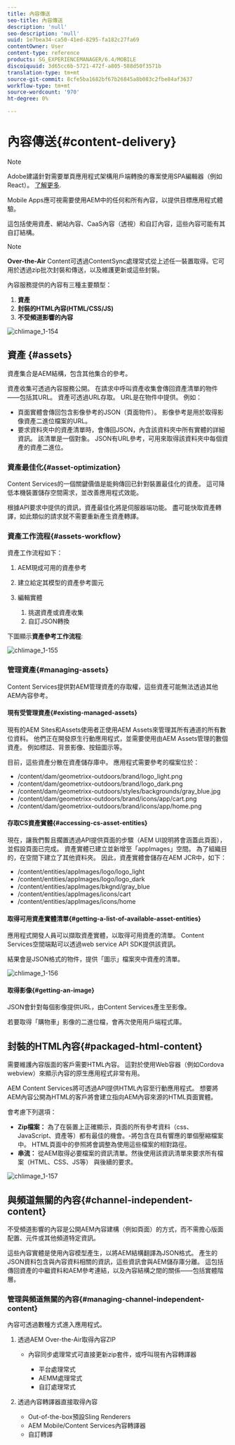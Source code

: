 ```yaml
---
title: 內容傳送
seo-title: 內容傳送
description: 'null'
seo-description: 'null'
uuid: 1e7bea34-ca50-41ed-8295-fa182c27fa69
contentOwner: User
content-type: reference
products: SG_EXPERIENCEMANAGER/6.4/MOBILE
discoiquuid: 3d65cc6b-5721-472f-a805-588d50f3571b
translation-type: tm+mt
source-git-commit: 8cfe5ba1682bf67b26845a8b083c2fbe84af3637
workflow-type: tm+mt
source-wordcount: '970'
ht-degree: 0%

---
```



# 內容傳送{#content-delivery}

>[!NOTE]
>
>Adobe建議針對需要單頁應用程式架構用戶端轉換的專案使用SPA編輯器（例如React）。 [了解更多](/help/sites-developing/spa-overview.md).

Mobile Apps應可視需要使用AEM中的任何和所有內容，以提供目標應用程式體驗。

這包括使用資產、網站內容、CaaS內容（透視）和自訂內容，這些內容可能有其自訂結構。

>[!NOTE]
>
>**Over-the-Air** Content可透過ContentSync處理常式從上述任一裝置取得。它可用於透過zip批次封裝和傳送，以及維護更新或這些封裝。

內容服務提供的內容有三種主要類型：

1. **資產**
1. **封裝的HTML內容(HTML/CSS/JS)**
1. **不受頻道影響的內容**

![chlimage_1-154](assets/chlimage_1-154.png)

## 資產 {#assets}

資產集合是AEM結構，包含其他集合的參考。

資產收集可透過內容服務公開。 在請求中呼叫資產收集會傳回資產清單的物件——包括其URL。 資產可透過URL存取。 URL是在物件中提供。 例如：

* 頁面實體會傳回包含影像參考的JSON（頁面物件）。 影像參考是用於取得影像資產二進位檔案的URL。
* 要求資料夾中的資產清單時，會傳回JSON，內含該資料夾中所有實體的詳細資訊。 該清單是一個對象。 JSON有URL參考，可用來取得該資料夾中每個資產的資產二進位。

### 資產最佳化{#asset-optimization}

Content Services的一個關鍵價值是能夠傳回已針對裝置最佳化的資產。 這可降低本機裝置儲存空間需求，並改善應用程式效能。

根據API要求中提供的資訊，資產最佳化將是伺服器端功能。 盡可能快取資產轉譯，如此類似的請求就不需要重新產生資產轉譯。

### 資產工作流程{#assets-workflow}

資產工作流程如下：

1. AEM現成可用的資產參考
1. 建立給定其模型的資產參考圖元
1. 編輯實體

   1. 挑選資產或資產收集
   1. 自訂JSON轉換

下圖顯示&#x200B;**資產參考工作流程**:

![chlimage_1-155](assets/chlimage_1-155.png)

### 管理資產{#managing-assets}

Content Services提供對AEM管理資產的存取權，這些資產可能無法透過其他AEM內容參考。

#### 現有受管理資產{#existing-managed-assets}

現有的AEM Sites和Assets使用者正使用AEM Assets來管理其所有通道的所有數位資料。 他們正在開發原生行動應用程式，並需要使用由AEM Assets管理的數個資產。 例如標誌、背景影像、按鈕圖示等。

目前，這些資產分散在資產儲存庫中。 應用程式需要參考的檔案位於：

* /content/dam/geometrixx-outdoors/brand/logo_light.png
* /content/dam/geometrixx-outdoors/brand/logo_dark.png
* /content/dam/geometrixx-outdoors/styles/backgrounds/gray_blue.jpg
* /content/dam/geometrixx-outdoors/brand/icons/app/cart.png
* /content/dam/geometrixx-outdoors/brand/icons/app/home.png

#### 存取CS資產實體{#accessing-cs-asset-entities}

現在，讓我們暫且擱置透過API提供頁面的步驟（AEM UI說明將會涵蓋此頁面），並假設頁面已完成。 資產實體已建立並新增至「appImages」空間。 為了組織目的，在空間下建立了其他資料夾。 因此，資產實體會儲存在AEM JCR中，如下：

* /content/entities/appImages/logo/logo_light
* /content/entities/appImages/logo/logo_dark
* /content/entities/appImages/bkgnd/gray_blue
* /content/entities/appImages/icons/cart
* /content/entities/appImages/icons/home

#### 取得可用資產實體清單{#getting-a-list-of-available-asset-entities}

應用程式開發人員可以擷取資產實體，以取得可用資產的清單。 Content Services空間端點可以透過web service API SDK提供該資訊。

結果會是JSON格式的物件，提供「圖示」檔案夾中資產的清單。

![chlimage_1-156](assets/chlimage_1-156.png)

#### 取得影像{#getting-an-image}

JSON會針對每個影像提供URL，由Content Services產生至影像。

若要取得「購物車」影像的二進位檔，會再次使用用戶端程式庫。

## 封裝的HTML內容{#packaged-html-content}

需要維護內容版面的客戶需要HTML內容。 這對於使用Web容器（例如Cordova webview）來顯示內容的原生應用程式非常有用。

AEM Content Services將可透過API提供HTML內容至行動應用程式。 想要將AEM內容公開為HTML的客戶將會建立指向AEM內容來源的HTML頁面實體。

會考慮下列選項：

* **Zip檔案：** 為了在裝置上正確顯示，頁面的所有參考資料（css、JavaScript、資產等）都有最佳的機會。-將包含在具有響應的單個壓縮檔案中。 HTML頁面中的參照將會調整為使用這些檔案的相對路徑。
* **串流：** 從AEM取得必要檔案的資訊清單。然後使用該資訊清單來要求所有檔案（HTML、CSS、JS等） 與後續的要求。

![chlimage_1-157](assets/chlimage_1-157.png)

## 與頻道無關的內容{#channel-independent-content}

不受頻道影響的內容是公開AEM內容建構（例如頁面）的方式，而不需擔心版面配置、元件或其他頻道特定資訊。

這些內容實體是使用內容模型產生，以將AEM結構翻譯為JSON格式。 產生的JSON資料包含與內容資料相關的資訊，這些資訊會與AEM儲存庫分離。 這包括傳回資產的中繼資料和AEM參考連結，以及內容結構之間的關係——包括實體階層。

### 管理與頻道無關的內容{#managing-channel-independent-content}

內容可透過數種方式進入應用程式。

1. 透過AEM Over-the-Air取得內容ZIP

   * 內容同步處理常式可直接更新zip套件，或呼叫現有內容轉譯器

      * 平台處理常式
      * AEMM處理常式
      * 自訂處理常式

1. 透過內容轉譯器直接取得內容

   * Out-of-the-box預設Sling Renderers
   * AEM Mobile/Content Services內容轉譯器
   * 自訂轉譯

